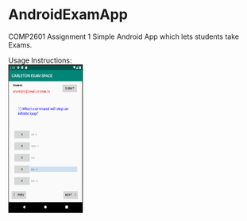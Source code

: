 # AndroidExamApp

COMP2601 Assignment 1
Simple Android App which lets students take Exams. 


Usage Instructions:
<br>
<img src="Images/1_Questions.png" width="150" height="300">
